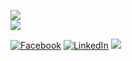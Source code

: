 ![](https://github-readme-streak-stats.herokuapp.com/?user=kamilgie&theme=dark&hide_border=false)<br/>
![](https://github-readme-stats.vercel.app/api/top-langs/?username=kamilgie&theme=dark&hide_border=false&include_all_commits=false&count_private=false&layout=compact)

[![Facebook](https://img.shields.io/badge/Facebook-%231877F2.svg?logo=Facebook&logoColor=white)](https://facebook.com/https://www.facebook.com/kamilG2115/) [![LinkedIn](https://img.shields.io/badge/LinkedIn-%230077B5.svg?logo=linkedin&logoColor=white)](https://linkedin.com/in/https://www.linkedin.com/in/kamil-gieras-412149281/) 
[![](https://visitcount.itsvg.in/api?id=kamilGie&label=Profile%20Views&pretty=false)](https://visitcount.itsvg.in)
<!-- Proudly created with GPRM ( https://gprm.itsvg.in ) -->
